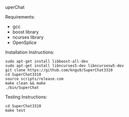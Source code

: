 uperChat

Requirements:
*   gcc
*   boost library
*   ncurses library
*   OpenSplice

Installation Instructions:
```
sudo apt-get install libboost-all-dev
sudo apt-get install libncurses5-dev libncursesw5-dev
git clone https://github.com/kngu9/SuperChat3310
cd SuperChat3310
source scripts/release.com
make clean && make
./bin/SuperChat
```

Testing Instructions:
```
cd SuperChat3310
make test
```
